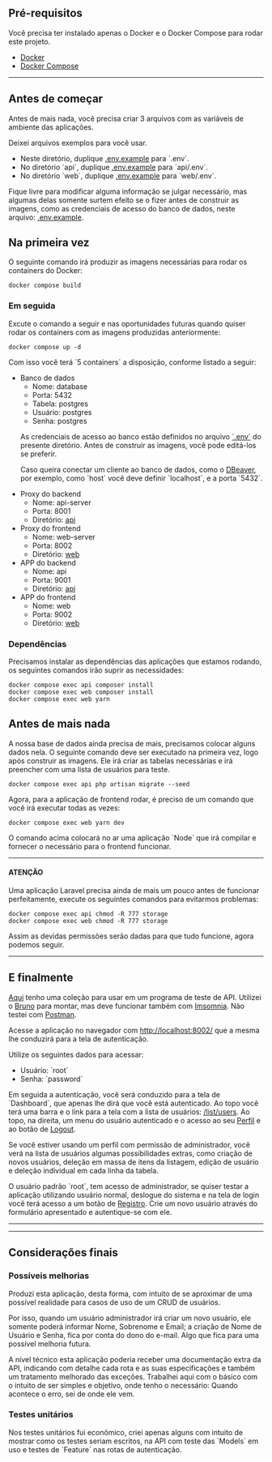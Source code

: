 ## Pré-requisitos

<p>Você precisa ter instalado apenas o Docker e o Docker Compose para rodar este projeto.</p>

- <a href="https://www.docker.com/">Docker</a>
- <a href="https://docs.docker.com/compose/">Docker Compose</a>

---

## Antes de começar

<p>Antes de mais nada, você precisa criar 3 arquivos com as variáveis de ambiente das aplicações.</p>

<p>Deixei arquivos exemplos para você usar.</p>

<ul>
    <li>Neste diretório, duplique <a href="/.env.example">.env.example</a> para `.env`.</li>
    <li>No diretório `api`, duplique <a href="/api/.env.example">.env.example</a> para `api/.env`.</li>
    <li>No diretório `web`, duplique <a href="/web/.env.example">.env.example</a> para `web/.env`.</li>
</ul>

<p>Fique livre para modificar alguma informação se julgar necessário, mas algumas delas somente surtem efeito se o fizer antes de construir as imagens, como as credenciais de acesso do banco de dados, neste arquivo: <a href="/.env.example">.env.example</a>.</p>

## Na primeira vez

<p>O seguinte comando irá produzir as imagens necessárias para rodar os containers do Docker:</p>

```
docker compose build
```

### Em seguida

<p>Excute o comando a seguir e nas oportunidades futuras quando quiser rodar os containers com as imagens produzidas anteriormente:</p>

```
docker compose up -d
```

<p>Com isso você terá `5 containers` a disposição, conforme listado a seguir:</p>

<ul>
    <li>
        Banco de dados
        <ul>
            <li>Nome: database</li>
            <li>Porta: 5432</li>
            <li>Tabela: postgres</li>
            <li>Usuário: postgres</li>
            <li>Senha: postgres</li>
        </ul>
        <p>As credenciais de acesso ao banco estão definidos no arquivo <a href="#">`.env`</a> do presente diretório. Antes de construir as imagens, você pode editá-los se preferir.</p>
        <p>Caso queira conectar um cliente ao banco de dados, como o <a href="https://dbeaver.io/download/">DBeaver</a>, por exemplo, como `host` você deve definir `localhost`, e a porta `5432`.</p>
    </li>
    <li>
        Proxy do backend
        <ul>
            <li>Nome: api-server</li>
            <li>Porta: 8001</li>
            <li>Diretório: <a href="/api">api</a></li>
        </ul>
    </li>
    <li>
        Proxy do frontend
        <ul>
            <li>Nome: web-server</li>
            <li>Porta: 8002</li>
            <li>Diretório: <a href="/web">web</a></li>
        </ul>
    </li>
    <li>
        APP do backend
        <ul>
            <li>Nome: api</li>
            <li>Porta: 9001</li>
            <li>Diretório: <a href="/api">api</a></li>
        </ul>
    </li>
    <li>
        APP do frontend
        <ul>
            <li>Nome: web</li>
            <li>Porta: 9002</li>
            <li>Diretório: <a href="/web">web</a></li>
        </ul>
    </li>
</ul>

### Dependências

<p>
Precisamos instalar as dependências das aplicações que estamos rodando, os seguintes comandos irão suprir as necessidades:
</p>

```
docker compose exec api composer install
docker compose exec web composer install
docker compose exec web yarn
```

## Antes de mais nada

<p>
    A nossa base de dados ainda precisa de mais, precisamos colocar alguns dados nela. O seguinte comando deve ser executado na primeira vez, logo após construir as imagens. Ele irá criar as tabelas necessárias e irá preencher com uma lista de usuários para teste.
</p>

```
docker compose exec api php artisan migrate --seed
```

<p>Agora, para a aplicação de frontend rodar, é preciso de um comando que você irá executar todas as vezes:</p>

```
docker compose exec web yarn dev
```

<p>O comando acima colocará no ar uma aplicação `Node` que irá compilar e fornecer o necessário para o frontend funcionar.</p>

---

#### ATENÇÃO

<p>Uma aplicação Laravel precisa ainda de mais um pouco antes de funcionar perfeitamente, execute os seguintes comandos para evitarmos problemas:</p>

```
docker compose exec api chmod -R 777 storage
docker compose exec web chmod -R 777 storage
```

<p>Assim as devidas permissões serão dadas para que tudo funcione, agora podemos seguir.</p>

---

## E finalmente

<p><a href="/API%20Collection">Aqui</a> tenho uma coleção para usar em um programa de teste de API. Utilizei o <a href="https://www.usebruno.com/">Bruno</a> para montar, mas deve funcionar também com <a href="https://insomnia.rest/">Imsomnia</a>. Não testei com <a href="https://www.postman.com/">Postman</a>.</p>

<p>Acesse a aplicação no navegador com <a href="http://localhost:8002/">http://localhost:8002/</a> que a mesma lhe conduzirá para a tela de autenticação.</p>

<p>
    Utilize os seguintes dados para acessar:
    <ul>
        <li>Usuário: `root`</li>
        <li>Senha: `password`</li>
    </ul>
</p>

<p>Em seguida a autenticação, você será conduzido para a tela de `Dashboard`, que apenas lhe dirá que você está autenticado. Ao topo você terá uma barra e o link para a tela com a lista de usuários: <a href="http://localhost:8002/list/users">/list/users</a>. Ao topo, na direita, um menu do usuário autenticado e o acesso ao seu <a href="http://localhost:8002/profile">Perfil</a> e ao botão de <a href="http://localhost:8002/logout">Logout</a>.</p>

<p>Se você estiver usando um perfil com permissão de administrador, você verá na lista de usuários algumas possibilidades extras, como criação de novos usuários, deleção em massa de itens da listagem, edição de usuário e deleção individual em cada linha da tabela.</p>

<p>O usuário padrão `root`, tem acesso de administrador, se quiser testar a aplicação utilizando usuário normal, deslogue do sistema e na tela de login você terá acesso a um botão de <a href="http://localhost:8002/register">Registro</a>. Crie um novo usuário através do formulário apresentado e autentique-se com ele.</p>

---

---

## Considerações finais

### Possíveis melhorias

<p>
Produzi esta aplicação, desta forma, com intuito de se aproximar de uma possível realidade para casos de uso de um CRUD de usuários.
</p>

<p>
Por isso, quando um usuário administrador irá criar um novo usuário, ele somente poderá informar Nome, Sobrenome e Email; a criação de Nome de Usuário e Senha, fica por conta do dono do e-mail. Algo que fica para uma possível melhoria futura.
</p>

<p>
A nível técnico esta aplicação poderia receber uma documentação extra da API, indicando com detalhe cada rota e as suas especificações e também um tratamento melhorado das exceções. Trabalhei aqui com o básico com o intuito de ser simples e objetivo, onde tenho o necessário: Quando acontece o erro, sei de onde ele vem.
</p>

### Testes unitários

<p>
Nos testes unitários fui econômico, criei apenas alguns com intuito de mostrar como os testes seriam escritos, na API com teste das `Models` em uso e testes de `Feature` nas rotas de autenticação.
</p>
